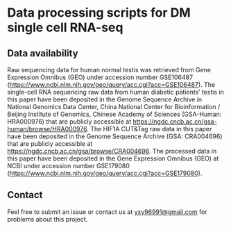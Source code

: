 # Data processing scripts for DM single cell RNA-seq

## Data availability
Raw sequencing data for human normal testis was retrieved from Gene Expression Omnibus (GEO) under accession number GSE106487 (https://www.ncbi.nlm.nih.gov/geo/query/acc.cgi?acc=GSE106487). The single-cell RNA sequencing raw data from human diabetic patients’ testis in this paper have been deposited in the Genome Sequence Archive in National Genomics Data Center, China National Center for Bioinformation / Beijing Institute of Genomics, Chinese Academy of Sciences (GSA-Human: HRA000976) that are publicly accessible at https://ngdc.cncb.ac.cn/gsa-human/browse/HRA000976. The HIF1A CUT&Tag raw data in this paper have been deposited in the Genome Sequence Archive (GSA: CRA004696) that are publicly accessible at https://ngdc.cncb.ac.cn/gsa/browse/CRA004696. The processed data in this paper have been deposited in the Gene Expression Omnibus (GEO) at NCBI under accession number GSE179080 (https://www.ncbi.nlm.nih.gov/geo/query/acc.cgi?acc=GSE179080).

## Contact
Feel free to submit an issue or contact us at yxy96991@gmail.com for problems about this project.

